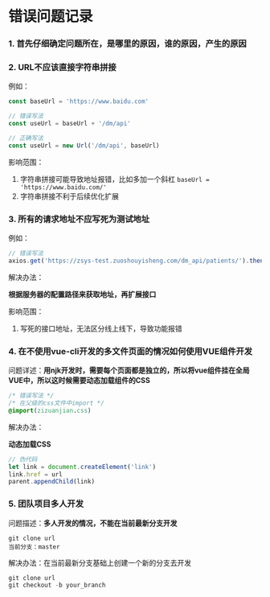 # 错误问题记录

### 1. 首先仔细确定问题所在，是哪里的原因，谁的原因，产生的原因

### 2. URL不应该直接字符串拼接

例如：

```js
const baseUrl = 'https://www.baidu.com'

// 错误写法
const useUrl = baseUrl + '/dm/api'

// 正确写法
const useUrl = new Url('/dm/api', baseUrl)
```

影响范围：

1. 字符串拼接可能导致地址报错，比如多加一个斜杠 `baseUrl = 'https://www.baidu.com/'`
2. 字符串拼接不利于后续优化扩展

### 3. 所有的请求地址不应写死为测试地址

例如：

```js
// 错误写法
axios.get('https://zsys-test.zuoshouyisheng.com/dm_api/patients/').then(res => console.log(res))
```

解决办法：

**根据服务器的配置路径来获取地址，再扩展接口**

影响范围：

1. 写死的接口地址，无法区分线上线下，导致功能报错

### 4. 在不使用vue-cli开发的多文件页面的情况如何使用VUE组件开发

问题详述：**用njk开发时，需要每个页面都是独立的，所以将vue组件挂在全局VUE中，所以这时候需要动态加载组件的CSS**

```css
/* 错误写法 */
/* 在父级的css文件中import */
@import(zizuanjian.css)
```

解决办法：

**动态加载CSS**

```js
// 伪代码
let link = document.createElement('link')
link.href = url
parent.appendChild(link)
```

### 5. 团队项目多人开发

问题描述：**多人开发的情况，不能在当前最新分支开发**

```git
git clone url
当前分支：master
```

解决办法：在当前最新分支基础上创建一个新的分支去开发

```js
git clone url
git checkout -b your_branch
```

